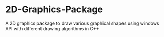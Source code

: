 # 2D-Graphics-Package
A 2D graphics package to draw various graphical shapes using windows API with different drawing algorithms in C++
